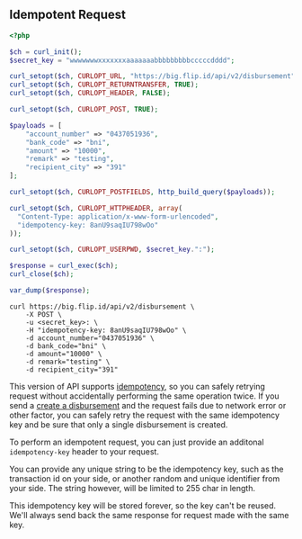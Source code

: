 ## Idempotent Request

```php
<?php

$ch = curl_init();
$secret_key = "wwwwwwwxxxxxxxaaaaaaabbbbbbbbbcccccdddd";

curl_setopt($ch, CURLOPT_URL, "https://big.flip.id/api/v2/disbursement");
curl_setopt($ch, CURLOPT_RETURNTRANSFER, TRUE);
curl_setopt($ch, CURLOPT_HEADER, FALSE);

curl_setopt($ch, CURLOPT_POST, TRUE);

$payloads = [
    "account_number" => "0437051936",
    "bank_code" => "bni",
    "amount" => "10000",
    "remark" => "testing",
    "recipient_city" => "391"
];

curl_setopt($ch, CURLOPT_POSTFIELDS, http_build_query($payloads));

curl_setopt($ch, CURLOPT_HTTPHEADER, array(
  "Content-Type: application/x-www-form-urlencoded",
  "idempotency-key: 8anU9saqIU798wOo"
));

curl_setopt($ch, CURLOPT_USERPWD, $secret_key.":");

$response = curl_exec($ch);
curl_close($ch);

var_dump($response);
```

```shell
curl https://big.flip.id/api/v2/disbursement \
    -X POST \
    -u <secret_key>: \
    -H "idempotency-key: 8anU9saqIU798wOo" \
    -d account_number="0437051936" \
    -d bank_code="bni" \
    -d amount="10000" \
    -d remark="testing" \
    -d recipient_city="391"
```

This version of API supports [idempotency](http://restcookbook.com/HTTP%20Methods/idempotency/), so you can safely retrying request without accidentally performing the same operation twice. If you send a [create a disbursement](#create-disbursement) and the request fails due to network error or other factor, you can safely retry the request with the same idempotency key and be sure that only a single disbursement is created.

To perform an idempotent request, you can just provide an additonal `idempotency-key` header to your request.

You can provide any unique string to be the idempotency key, such as the transaction id on your side, or another random and unique identifier from your side. The string however, will be limited to 255 char in length. 

This idempotency key will be stored forever, so the key can't be reused. We'll always send back the same response for request made with the same key.